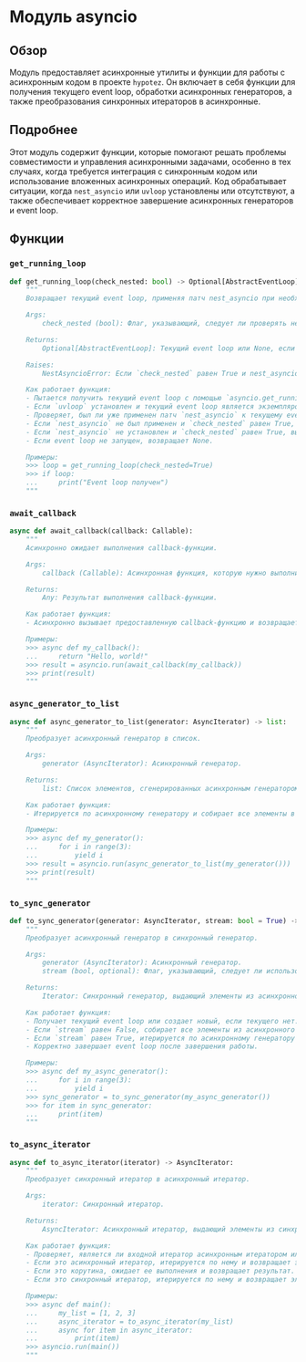 # Модуль asyncio

## Обзор

Модуль предоставляет асинхронные утилиты и функции для работы с асинхронным кодом в проекте `hypotez`.
Он включает в себя функции для получения текущего event loop, обработки асинхронных генераторов,
а также преобразования синхронных итераторов в асинхронные.

## Подробнее

Этот модуль содержит функции, которые помогают решать проблемы совместимости и управления асинхронными задачами,
особенно в тех случаях, когда требуется интеграция с синхронным кодом или использование вложенных асинхронных операций.
Код обрабатывает ситуации, когда `nest_asyncio` или `uvloop` установлены или отсутствуют,
а также обеспечивает корректное завершение асинхронных генераторов и event loop.

## Функции

### `get_running_loop`

```python
def get_running_loop(check_nested: bool) -> Optional[AbstractEventLoop]:
    """
    Возвращает текущий event loop, применяя патч nest_asyncio при необходимости.

    Args:
        check_nested (bool): Флаг, указывающий, следует ли проверять необходимость применения nest_asyncio.

    Returns:
        Optional[AbstractEventLoop]: Текущий event loop или None, если event loop не запущен.

    Raises:
        NestAsyncioError: Если `check_nested` равен True и nest_asyncio не установлен.

    Как работает функция:
    - Пытается получить текущий event loop с помощью `asyncio.get_running_loop()`.
    - Если `uvloop` установлен и текущий event loop является экземпляром `uvloop.Loop`, возвращает его без изменений.
    - Проверяет, был ли уже применен патч `nest_asyncio` к текущему event loop.
    - Если `nest_asyncio` не был применен и `check_nested` равен True, пытается применить патч `nest_asyncio`.
    - Если `nest_asyncio` не установлен и `check_nested` равен True, вызывает исключение `NestAsyncioError`.
    - Если event loop не запущен, возвращает None.

    Примеры:
    >>> loop = get_running_loop(check_nested=True)
    >>> if loop:
    ...     print("Event loop получен")
    """
```

### `await_callback`

```python
async def await_callback(callback: Callable):
    """
    Асинхронно ожидает выполнения callback-функции.

    Args:
        callback (Callable): Асинхронная функция, которую нужно выполнить.

    Returns:
        Any: Результат выполнения callback-функции.

    Как работает функция:
    - Асинхронно вызывает предоставленную callback-функцию и возвращает результат.

    Примеры:
    >>> async def my_callback():
    ...     return "Hello, world!"
    >>> result = asyncio.run(await_callback(my_callback))
    >>> print(result)
    """
```

### `async_generator_to_list`

```python
async def async_generator_to_list(generator: AsyncIterator) -> list:
    """
    Преобразует асинхронный генератор в список.

    Args:
        generator (AsyncIterator): Асинхронный генератор.

    Returns:
        list: Список элементов, сгенерированных асинхронным генератором.

    Как работает функция:
    - Итерируется по асинхронному генератору и собирает все элементы в список.

    Примеры:
    >>> async def my_generator():
    ...     for i in range(3):
    ...         yield i
    >>> result = asyncio.run(async_generator_to_list(my_generator()))
    >>> print(result)
    """
```

### `to_sync_generator`

```python
def to_sync_generator(generator: AsyncIterator, stream: bool = True) -> Iterator:
    """
    Преобразует асинхронный генератор в синхронный генератор.

    Args:
        generator (AsyncIterator): Асинхронный генератор.
        stream (bool, optional): Флаг, указывающий, следует ли использовать потоковую передачу. Defaults to True.

    Returns:
        Iterator: Синхронный генератор, выдающий элементы из асинхронного генератора.

    Как работает функция:
    - Получает текущий event loop или создает новый, если текущего нет.
    - Если `stream` равен False, собирает все элементы из асинхронного генератора в список и возвращает их.
    - Если `stream` равен True, итерируется по асинхронному генератору и возвращает элементы по одному, используя `loop.run_until_complete()`.
    - Корректно завершает event loop после завершения работы.

    Примеры:
    >>> async def my_async_generator():
    ...     for i in range(3):
    ...         yield i
    >>> sync_generator = to_sync_generator(my_async_generator())
    >>> for item in sync_generator:
    ...     print(item)
    """
```

### `to_async_iterator`

```python
async def to_async_iterator(iterator) -> AsyncIterator:
    """
    Преобразует синхронный итератор в асинхронный итератор.

    Args:
        iterator: Синхронный итератор.

    Returns:
        AsyncIterator: Асинхронный итератор, выдающий элементы из синхронного итератора.

    Как работает функция:
    - Проверяет, является ли входной итератор асинхронным итератором или корутиной.
    - Если это асинхронный итератор, итерируется по нему и возвращает элементы.
    - Если это корутина, ожидает ее выполнения и возвращает результат.
    - Если это синхронный итератор, итерируется по нему и возвращает элементы.

    Примеры:
    >>> async def main():
    ...     my_list = [1, 2, 3]
    ...     async_iterator = to_async_iterator(my_list)
    ...     async for item in async_iterator:
    ...         print(item)
    >>> asyncio.run(main())
    """